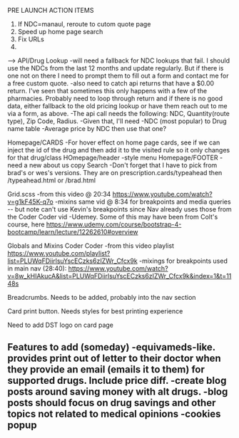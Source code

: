 PRE LAUNCH ACTION ITEMS
1. If NDC=manaul, reroute to cutom quote page
2. Speed up home page search
3. Fix URLs
4. 


--> API/Drug Lookup
-will need a fallback for NDC lookups that fail. I should use the NDCs from the last 12 months and update regularly. But if there is one not on there I need to prompt them to fill out a form and contact me for a free custom quote.
-also need to catch api returns that have a $0.00 return. I've seen that sometimes this only happens with a few of the pharmacies. Probably need to loop through return and if there is no good data, either fallback to the old pricing lookup or have them reach out to me via a form, as above.
-The api call needs the following: NDC, Quantity(route type), Zip Code, Radius.
    -Given that, I'll need
        -NDC (most popular) to Drug name table
-Average price by NDC then use that one?

Homepage/CARDS
-For hover effect on home page cards, see if we can inject the id of the drug and then add it to the visited rule so it only changes for that drug/class
HOmepage/header
-style menu
Homepage/FOOTER
-need a new about us copy
Search
-Don't forget that I have to pick from brad's or wes's versions. They are on prescription.cards/typeahead then /typeahead.html or /brad.html

Grid.scss
-from this video @ 20:34 https://www.youtube.com/watch?v=g1kF45K-q7o
-mixins same vid @ 8:34 for breakpoints and media queries -- but note can't use Kevin's breakpoints since Nav already uses those from the Coder Coder vid
-Udemey. Some of this may have been from Colt's course, here https://www.udemy.com/course/bootstrap-4-bootcamp/learn/lecture/12262610#overview

Globals and Mixins Coder Coder
-from this video playlist https://www.youtube.com/playlist?list=PLUWqFDiirlsuYscECzks6zIZWr_Cfcx9k
-mixings for breakpoints used in main nav (28:40): https://www.youtube.com/watch?v=8w_kHIAkucA&list=PLUWqFDiirlsuYscECzks6zIZWr_Cfcx9k&index=1&t=1148s

Breadcrumbs. Needs to be added, probably into the nav section

Card print button. Needs styles for best printing experience

Need to add DST logo on card page

Features to add (someday)
-equivameds-like. provides print out of letter to their doctor when they provide an email (emails it to them) for supported drugs. Include price diff.
-create blog posts around saving money with alt drugs.
-blog posts should focus on drug savings and other topics not related to medical opinions
-cookies popup
-